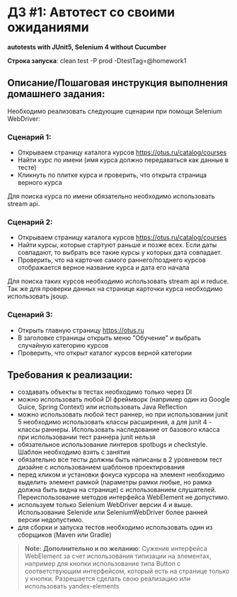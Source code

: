 # ДЗ #1: Автотест со своими ожиданиями

**autotests with JUnit5, Selenium 4 without Cucumber**

**Строка запуска**: clean test -P prod -DtestTag=@homework1

## Описание/Пошаговая инструкция выполнения домашнего задания:
Необходимо реализовать следующие сценарии при помощи Selenium WebDriver:

### Сценарий 1:
- Открываем страницу каталога курсов https://otus.ru/catalog/courses
- Найти курс по имени (имя курса должно передаваться как данные в тесте)
- Кликнуть по плитке курса и проверить, что открыта страница верного курса

Для поиска курса по имени обязательно необходимо использовать stream api.

### Сценарий 2:
- Открываем страницу каталога курсов https://otus.ru/catalog/courses
- Найти курсы, которые стартуют раньше и позже всех. Если даты совпадают, то выбрать все такие курсы у которых дата совпадает.
- Проверить, что на карточке самого раннего/позднего курсов отображается верное название курса и дата его начала

Для поиска таких курсов необходимо использовать stream api и reduce. Так же для проверки данных на странице карточки курса необходимо использовать jsoup.

### Сценарий 3:
- Открыть главную страницу https://otus.ru
- В заголовке страницы открыть меню "Обучение" и выбрать случайную категорию курсов
- Проверить, что открыт каталог курсов верной категории

## Требования к реализации:
- создавать объекты в тестах необходимо только через DI
- можно использовать любой DI фреймворк (например один из Google Guice, Spring Context) или использовать Java Reflection
- можно использовать любой тест раннер, но при использовании junit 5 необходимо использовать классы расширения, а для junit 4 - классы раннеры. Использовать наследование от базового класса при использовании тест раннера junit нельзя
- обязательное использование линтеров spotbugs и checkstyle. Шаблон необходимо взять с занятия
- обязательно все тесты должны быть написаны в 2 уровневом тест дизайне с использованием шаблонов проектирования
- перед кликом и установки фокуса курсора на элемент необходимо выделить элемент рамкой (параметры рамки любые, но рамка должна быть видна на странице) с использованием слушателей. Переиспользование методов интерфейса WebElement не допустимо.
- используем только Selenium WebDriver версии 4 и выше. Использование Selenide или SeleniumWebDriver более ранней версии недопустимо.
- для сборки и запуска тестов необходимо использовать один из сборщиков (Maven или Gradle)

> **Note:** **Дополнительно и по желанию**: Сужение интерфейса WebElement за счет использования типизации на элементах, например для кнопки использование типа Button с соответствующим интерфейсом, который есть на странице только у кнопки. Разрешается сделать свою реализацию или использовать yandex-elements
